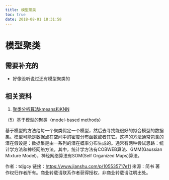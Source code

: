 ```yaml
---
title: 模型聚类
toc: true
date: 2018-08-01 18:31:58
---
```

# 模型聚类


## 需要补充的

- 好像没听说过还有模型聚类的

## 相关资料

1. [聚类分析算法kmeans和KNN](https://www.jianshu.com/p/105535717e11)




（5）基于模型的聚类（model-based methods）

基于模型的方法给每一个聚类假定一个模型，然后去寻找能很好的拟合模型的数据集。模型可能是数据点在空间中的密度分布函数或者其它。这样的方法通常包含的潜在假设是：数据集是由一系列的潜在概率分布生成的。通常有两种尝试思路：统计学方法和神经网络方法。其中，统计学方法有COBWEB算法、GMM(Gaussian Mixture Model)，神经网络算法有SOM(Self Organized Maps)算法。

作者：tdjgcy
链接：https://www.jianshu.com/p/105535717e11
來源：简书
著作权归作者所有。商业转载请联系作者获得授权，非商业转载请注明出处。
